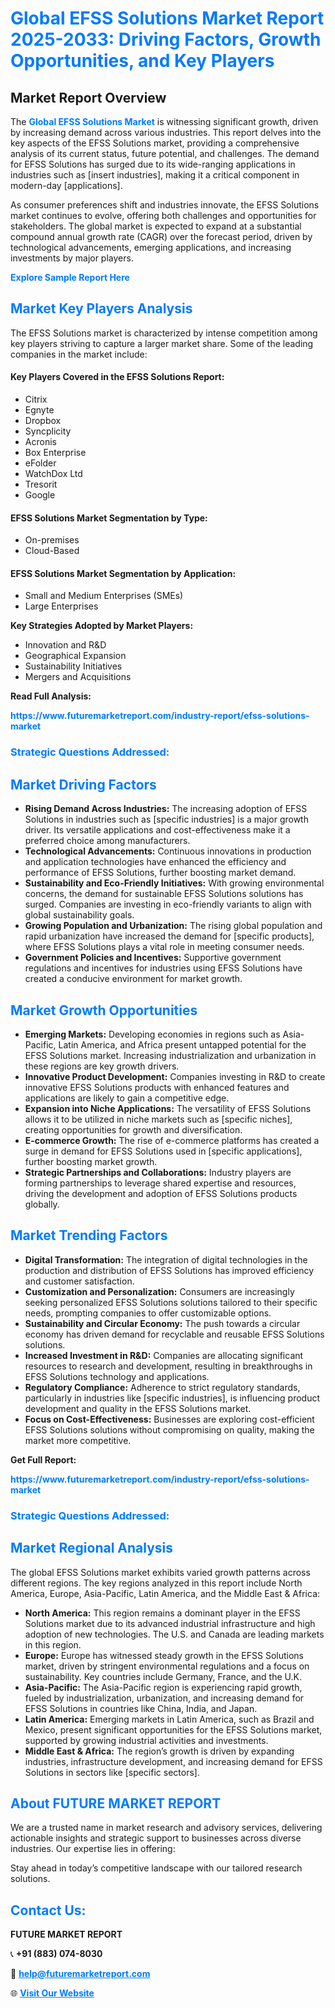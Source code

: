 <h1 style="color: #007BFF;">Global EFSS Solutions Market Report 2025-2033: Driving Factors, Growth Opportunities, and Key Players</h1>

<section id="overview">
<h2>Market Report Overview</h2>
<p>The <a href="https://www.futuremarketreport.com/industry-report/efss-solutions-market" style="color: #007BFF; text-decoration: none;"><strong>Global EFSS Solutions Market</strong></a> is witnessing significant growth, driven by increasing demand across various industries. This report delves into the key aspects of the EFSS Solutions market, providing a comprehensive analysis of its current status, future potential, and challenges. The demand for EFSS Solutions has surged due to its wide-ranging applications in industries such as [insert industries], making it a critical component in modern-day [applications].</p>
<p>As consumer preferences shift and industries innovate, the EFSS Solutions market continues to evolve, offering both challenges and opportunities for stakeholders. The global market is expected to expand at a substantial compound annual growth rate (CAGR) over the forecast period, driven by technological advancements, emerging applications, and increasing investments by major players.</p>
</section>

<section id="overview">
<p><a href="https://www.futuremarketreport.com/request-sample/reportId=56298" style="color: #007BFF; text-decoration: none;"><strong>Explore Sample Report Here</strong></a></p>
</section>

<section id="key-players">
<h2 style="color: #007BFF;">Market Key Players Analysis</h2>
<p>The EFSS Solutions market is characterized by intense competition among key players striving to capture a larger market share. Some of the leading companies in the market include:</p>
<h4>Key Players Covered in the EFSS Solutions Report:</h4>
<ul><li>Citrix</li><li>Egnyte</li><li>Dropbox</li><li>Syncplicity</li><li>Acronis</li><li>Box Enterprise</li><li>eFolder</li><li>WatchDox Ltd</li><li>Tresorit</li><li>Google</li></ul>
<h4>EFSS Solutions Market Segmentation by Type:</h4>
<ul><li>On-premises</li><li>Cloud-Based</li></ul>

<h4>EFSS Solutions Market Segmentation by Application:</h4>
<ul><li>Small and Medium Enterprises (SMEs)</li><li>Large Enterprises</li></ul>
<p><strong>Key Strategies Adopted by Market Players:</strong></p>
<ul>
<li>Innovation and R&D</li>
<li>Geographical Expansion</li>
<li>Sustainability Initiatives</li>
<li>Mergers and Acquisitions</li>
</ul>
</section>

<section>
<p><strong>Read Full Analysis: </strong></p><a href="https://www.futuremarketreport.com/industry-report/efss-solutions-market" style="color: #007BFF; text-decoration: none;"><strong>https://www.futuremarketreport.com/industry-report/efss-solutions-market</strong></a>
<h3 style="color: #007BFF;">Strategic Questions Addressed:</h3>
</section>

<section id="driving-factors">
<h2 style="color: #007BFF;">Market Driving Factors</h2>
<ul>
<li><strong>Rising Demand Across Industries:</strong> The increasing adoption of EFSS Solutions in industries such as [specific industries] is a major growth driver. Its versatile applications and cost-effectiveness make it a preferred choice among manufacturers.</li>
<li><strong>Technological Advancements:</strong> Continuous innovations in production and application technologies have enhanced the efficiency and performance of EFSS Solutions, further boosting market demand.</li>
<li><strong>Sustainability and Eco-Friendly Initiatives:</strong> With growing environmental concerns, the demand for sustainable EFSS Solutions solutions has surged. Companies are investing in eco-friendly variants to align with global sustainability goals.</li>
<li><strong>Growing Population and Urbanization:</strong> The rising global population and rapid urbanization have increased the demand for [specific products], where EFSS Solutions plays a vital role in meeting consumer needs.</li>
<li><strong>Government Policies and Incentives:</strong> Supportive government regulations and incentives for industries using EFSS Solutions have created a conducive environment for market growth.</li>
</ul>
</section>

<section id="growth-opportunities">
<h2 style="color: #007BFF;">Market Growth Opportunities</h2>
<ul>
<li><strong>Emerging Markets:</strong> Developing economies in regions such as Asia-Pacific, Latin America, and Africa present untapped potential for the EFSS Solutions market. Increasing industrialization and urbanization in these regions are key growth drivers.</li>
<li><strong>Innovative Product Development:</strong> Companies investing in R&D to create innovative EFSS Solutions products with enhanced features and applications are likely to gain a competitive edge.</li>
<li><strong>Expansion into Niche Applications:</strong> The versatility of EFSS Solutions allows it to be utilized in niche markets such as [specific niches], creating opportunities for growth and diversification.</li>
<li><strong>E-commerce Growth:</strong> The rise of e-commerce platforms has created a surge in demand for EFSS Solutions used in [specific applications], further boosting market growth.</li>
<li><strong>Strategic Partnerships and Collaborations:</strong> Industry players are forming partnerships to leverage shared expertise and resources, driving the development and adoption of EFSS Solutions products globally.</li>
</ul>
</section>

<section id="trending-factors">
<h2 style="color: #007BFF;">Market Trending Factors</h2>
<ul>
<li><strong>Digital Transformation:</strong> The integration of digital technologies in the production and distribution of EFSS Solutions has improved efficiency and customer satisfaction.</li>
<li><strong>Customization and Personalization:</strong> Consumers are increasingly seeking personalized EFSS Solutions solutions tailored to their specific needs, prompting companies to offer customizable options.</li>
<li><strong>Sustainability and Circular Economy:</strong> The push towards a circular economy has driven demand for recyclable and reusable EFSS Solutions solutions.</li>
<li><strong>Increased Investment in R&D:</strong> Companies are allocating significant resources to research and development, resulting in breakthroughs in EFSS Solutions technology and applications.</li>
<li><strong>Regulatory Compliance:</strong> Adherence to strict regulatory standards, particularly in industries like [specific industries], is influencing product development and quality in the EFSS Solutions market.</li>
<li><strong>Focus on Cost-Effectiveness:</strong> Businesses are exploring cost-efficient EFSS Solutions solutions without compromising on quality, making the market more competitive.</li>
</ul>
</section>

<section>
<p><strong>Get Full Report: </strong></p><a href="https://www.futuremarketreport.com/industry-report/efss-solutions-market" style="color: #007BFF; text-decoration: none;"><strong>https://www.futuremarketreport.com/industry-report/efss-solutions-market</strong></a>
<h3 style="color: #007BFF;">Strategic Questions Addressed:</h3>
</section>


<section id="regional-analysis">
<h2 style="color: #007BFF;">Market Regional Analysis</h2>
<p>The global EFSS Solutions market exhibits varied growth patterns across different regions. The key regions analyzed in this report include North America, Europe, Asia-Pacific, Latin America, and the Middle East & Africa:</p>
<ul>
<li><strong>North America:</strong> This region remains a dominant player in the EFSS Solutions market due to its advanced industrial infrastructure and high adoption of new technologies. The U.S. and Canada are leading markets in this region.</li>
<li><strong>Europe:</strong> Europe has witnessed steady growth in the EFSS Solutions market, driven by stringent environmental regulations and a focus on sustainability. Key countries include Germany, France, and the U.K.</li>
<li><strong>Asia-Pacific:</strong> The Asia-Pacific region is experiencing rapid growth, fueled by industrialization, urbanization, and increasing demand for EFSS Solutions in countries like China, India, and Japan.</li>
<li><strong>Latin America:</strong> Emerging markets in Latin America, such as Brazil and Mexico, present significant opportunities for the EFSS Solutions market, supported by growing industrial activities and investments.</li>
<li><strong>Middle East & Africa:</strong> The region’s growth is driven by expanding industries, infrastructure development, and increasing demand for EFSS Solutions in sectors like [specific sectors].</li>
</ul>
</section>

<footer>
<h2 style="color: #007BFF;">About FUTURE MARKET REPORT</h2>
<p>We are a trusted name in market research and advisory services, delivering actionable insights and strategic support to businesses across diverse industries. Our expertise lies in offering:</p>

<p>Stay ahead in today’s competitive landscape with our tailored research solutions.</p>

<h2 style="color: #007BFF;">Contact Us:</h2>
<p><strong>FUTURE MARKET REPORT</strong></p>
<p>📞 <strong>+91 (883) 074-8030</strong></p>
<p>📧 <strong><a href="mailto:help@futuremarketreport.com" style="color: #007BFF;">help@futuremarketreport.com</a></strong></p>
<p>🌐 <strong><a href="https://www.futuremarketreport.com/" style="color: #007BFF;">Visit Our Website</a></strong></p>
</footer>